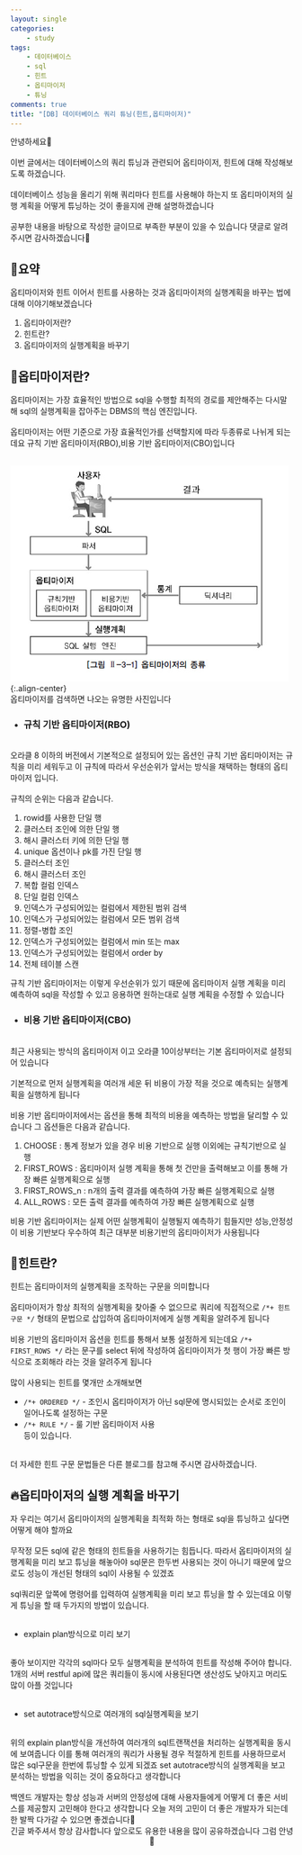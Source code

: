 ```yaml
---
layout: single
categories:
    - study
tags:
    - 데이터베이스
    - sql
    - 힌트
    - 옵티마이저
    - 튜닝
comments: true
title: "[DB] 데이터베이스 쿼리 튜닝(힌트,옵티마이저)"
---
```


안녕하세요👋<br>
<br>
이번 글에서는 데이터베이스의 쿼리 튜닝과 관련되어 옵티마이저, 힌트에 대해 작성해보도록 하겠습니다.<br>
<br>
데이터베이스 성능을 올리기 위해 쿼리마다 힌트를 사용해야 하는지 또 옵티마이저의 실행 계획을 어떻게 튜닝하는 것이 좋을지에 관해 설명하겠습니다<br>
<br>
공부한 내용을 바탕으로 작성한 글이므로 부족한 부분이 있을 수 있습니다 댓글로 알려주시면 감사하겠습니다🙏<br>


## 🙏요약
옵티마이저와 힌트 이어서 힌트를 사용하는 것과 옵티마이저의 실행계획을 바꾸는 법에 대해 이야기해보겠습니다<br>

1. 옵티마이저란?
2. 힌트란?
3. 옵티마이저의 실행계획을 바꾸기

## 📝옵티마이저란?

옵티마이저는 가장 효율적인 방법으로 sql을 수행할 최적의 경로를 제안해주는 다시말해 sql의 실행계획을 잡아주는 DBMS의 핵심 엔진입니다.<br>
<br>
옵티마이저는 어떤 기준으로 가장 효율적인가를 선택할지에 따라 두종류로 나뉘게 되는데요 규칙 기반 옵티마이저(RBO),비용 기반 옵티마이저(CBO)입니다<br>
<br>

![image](/assets/images/1207_55/optimizer.jpeg){:.align-center}<br>
옵티마이저를 검색하면 나오는 유명한 사진입니다<br>


- ### 규칙 기반 옵티마이저(RBO)
<br>
오라클 8 이하의 버전에서 기본적으로 설정되어 있는 옵션인 규칙 기반 옵티마이저는 규칙을 미리 세워두고 이 규칙에 따라서 우선순위가 앞서는 방식을 채택하는 형태의 옵티마이저 입니다.<br>
<br>
규칙의 순위는 다음과 같습니다.<br>

1. rowid를 사용한 단일 행
2. 클러스터 조인에 의한 단일 행
3. 해시 클러스터 키에 의한 단일 행
4. unique 옵션이나 pk를 가진 단일 행
5. 클러스터 조인
6. 해시 클러스터 조인
7. 복합 컬럼 인덱스
8. 단일 컬럼 인덱스
9. 인덱스가 구성되어있는 컬럼에서 제한된 범위 검색
10. 인덱스가 구성되어있는 컬럼에서 모든 범위 검색
11. 정렬-병합 조인
12. 인덱스가 구성되어있는 컬럼에서 min 또는 max
13. 인덱스가 구성되어있는 컬럼에서 order by
14. 전체 테이블 스캔

규칙 기반 옵티마이저는 이렇게 우선순위가 있기 때문에 옵티마이저 실행 계획을 미리 예측하여 sql을 작성할 수 있고 응용하면 원하는대로 실행 계획을 수정할 수 있습니다<br>

- ### 비용 기반 옵티마이저(CBO)
<br>
최근 사용되는 방식의 옵티마이저 이고 오라클 10이상부터는 기본 옵티마이저로 설정되어 있습니다<br>
<br>
기본적으로 먼저 실행계획을 여러개 세운 뒤 비용이 가장 적을 것으로 예측되는 실행계획을 실행하게 됩니다<br>
<br>
비용 기반 옵티마이저에서는 옵션을 통해 최적의 비용을 예측하는 방법을 달리할 수 있습니다 그 옵션들은 다음과 같습니다.<br>

1. CHOOSE : 통계 정보가 있을 경우 비용 기반으로 실행 이외에는 규칙기반으로 실행
2. FIRST_ROWS : 옵티마이저 실행 계획을 통해 첫 건만을 출력해보고 이를 통해 가장 빠른 실행계획으로 실행
3. FIRST_ROWS_n : n개의 출력 결과를 예측하여 가장 빠른 실행계획으로 실행
4. ALL_ROWS : 모든 출력 결과를 예측하여 가장 빠른 실행계획으로 실행

비용 기반 옵티마이저는 실제 어떤 실행계획이 실행될지 예측하기 힘들지만 성능,안정성이 비용 기반보다 우수하여 최근 대부분 비용기반의 옵티마이저가 사용됩니다<br>

## 📔힌트란?
힌트는 옵티마이저의 실행계획을 조작하는 구문을 의미합니다<br>
<br>
옵티마이저가 항상 최적의 실행계획을 찾아줄 수 없으므로 쿼리에 직접적으로 `/*+ 힌트구문 */` 형태의 문법으로 삽입하여 옵티마이저에게 실행 계획을 알려주게 됩니다<br>
<br>
비용 기반의 옵티마이저 옵션을 힌트를 통해서 보통 설정하게 되는데요 `/*+ FIRST_ROWS */` 라는 문구를 select 뒤에 작성하여 옵티마이저가 첫 행이 가장 빠른 방식으로 조회해라 라는 것을 알려주게 됩니다<br>
<br>
많이 사용되는 힌트를 몇개만 소개해보면<br>

- `/*+ ORDERED */` - 조인시 옵티마이저가 아닌 sql문에 명시되있는 순서로 조인이 일어나도록 설정하는 구문
- `/*+ RULE */`  - 룰 기반 옵티마이저 사용<br>
등이 있습니다.<br>
<br>
더 자세한 힌트 구문 문법들은 다른 블로그를 참고해 주시면 감사하겠습니다.<br>

## 🔥옵티마이저의 실행 계획을 바꾸기
자 우리는 여기서 옵티마이저의 실행계획을 최적화 하는 형태로 sql을 튜닝하고 싶다면 어떻게 해야 할까요<br>
<br>
무작정 모든 sql에 같은 형태의 힌트들을 사용하기는 힘듭니다. 따라서 옵티마이저의 실행계획을 미리 보고 튜닝을 해놓아야 sql문은 한두번 사용되는 것이 아니기 때문에 앞으로도 성능이 개선된 형태의 sql이 사용될 수 있겠죠<br>
<br>
sql쿼리문 앞쪽에 명령어를 입력하여 실행계획을 미리 보고 튜닝을 할 수 있는데요 이렇게 튜닝을 할 때 두가지의 방법이 있습니다.<br>
<br>

- explain plan방식으로 미리 보기<br>
<br>
좋아 보이지만 각각의 sql마다 모두 실행계획을 분석하여 힌트를 작성해 주어야 합니다. 1개의 서버 restful api에 많은 쿼리들이 동시에 사용된다면 생산성도 낮아지고 머리도 많이 아플 것입니다<br>
<br>

- set autotrace방식으로 여러개의 sql실행계획을 보기<br>
<br>
위의 explain plan방식을 개선하여 여러개의 sql트랜잭션을 처리하는 실행계획을 동시에 보여줍니다 이를 통해 여러개의 쿼리가 사용될 경우 적절하게 힌트를 사용하므로서 많은 sql구문을 한번에 튜닝할 수 있게 되겠죠 set autotrace방식의 실행계획을 보고 분석하는 방법을 익히는 것이 중요하다고 생각합니다<br>
<br>
백엔드 개발자는 항상 성능과 서버의 안정성에 대해 사용자들에게 어떻게 더 좋은 서비스를 제공할지 고민해야 한다고 생각합니다 오늘 저의 고민이 더 좋은 개발자가 되는데 한 발짝 다가갈 수 있으면 좋겠습니다🙂<br>

<center>긴글 봐주셔서 항상 감사합니다 앞으로도 유용한 내용을 많이 공유하겠습니다 그럼 안녕 👋</center>








